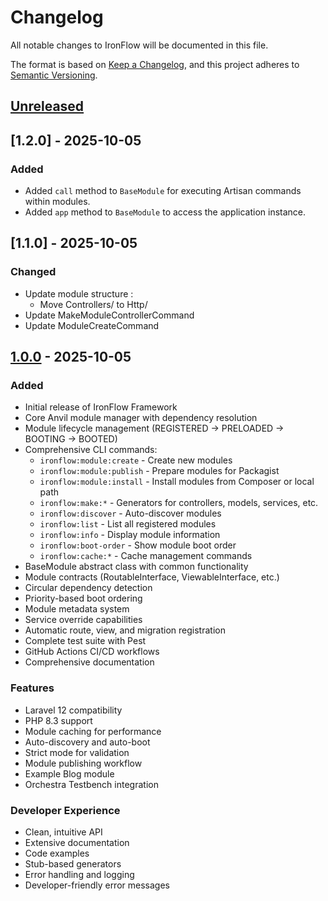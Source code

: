 # Changelog

All notable changes to IronFlow will be documented in this file.

The format is based on [Keep a Changelog](https://keepachangelog.com/en/1.0.0/),
and this project adheres to [Semantic Versioning](https://semver.org/spec/v2.0.0.html).

## [Unreleased]

## [1.2.0] - 2025-10-05

### Added

- Added `call` method to `BaseModule` for executing Artisan commands within modules.
- Added `app` method to `BaseModule` to access the application instance.

## [1.1.0] - 2025-10-05

### Changed

- Update module structure :
  - Move Controllers/ to Http/
- Update MakeModuleControllerCommand
- Update ModuleCreateCommand

## [1.0.0] - 2025-10-05

### Added

- Initial release of IronFlow Framework
- Core Anvil module manager with dependency resolution
- Module lifecycle management (REGISTERED → PRELOADED → BOOTING → BOOTED)
- Comprehensive CLI commands:
  - `ironflow:module:create` - Create new modules
  - `ironflow:module:publish` - Prepare modules for Packagist
  - `ironflow:module:install` - Install modules from Composer or local path
  - `ironflow:make:*` - Generators for controllers, models, services, etc.
  - `ironflow:discover` - Auto-discover modules
  - `ironflow:list` - List all registered modules
  - `ironflow:info` - Display module information
  - `ironflow:boot-order` - Show module boot order
  - `ironflow:cache:*` - Cache management commands
- BaseModule abstract class with common functionality
- Module contracts (RoutableInterface, ViewableInterface, etc.)
- Circular dependency detection
- Priority-based boot ordering
- Module metadata system
- Service override capabilities
- Automatic route, view, and migration registration
- Complete test suite with Pest
- GitHub Actions CI/CD workflows
- Comprehensive documentation

### Features

- Laravel 12 compatibility
- PHP 8.3 support
- Module caching for performance
- Auto-discovery and auto-boot
- Strict mode for validation
- Module publishing workflow
- Example Blog module
- Orchestra Testbench integration

### Developer Experience

- Clean, intuitive API
- Extensive documentation
- Code examples
- Stub-based generators
- Error handling and logging
- Developer-friendly error messages

[Unreleased]: https://github.com/ironflow-framework/ironflow/compare/v1.0.0...HEAD
[1.0.0]: https://github.com/ironflow/ironflow-framework/releases/tag/v1.0.0
